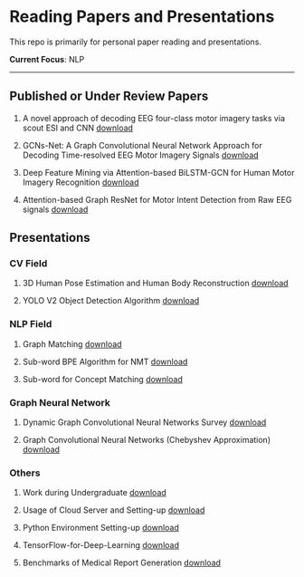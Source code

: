# Reading Papers and Presentations

This repo is primarily for personal paper reading and presentations.

**Current Focus**: NLP

---

## Published or Under Review Papers

1. A novel approach of decoding EEG four-class motor imagery tasks via scout ESI and CNN [download](https://github.com/SuperBruceJia/paper-reading/raw/master/Paper-Submiting/A%20novel%20approach%20of%20decoding%20EEG%20four-class%20motor%20imagery%20tasks%20via%20scout%20ESI%20and%20CNN.pdf)

2. GCNs-Net: A Graph Convolutional Neural Network Approach for Decoding Time-resolved EEG Motor Imagery Signals [download](https://github.com/SuperBruceJia/paper-reading/raw/master/Paper-Submiting/GCNs-Net-%20A%20Graph%20Convolutional%20Neural%20Network%20Approach%20for%20Decoding%20Time-resolved%20EEG%20Motor%20Imagery%20Signals.pdf)

3. Deep Feature Mining via Attention-based BiLSTM-GCN for Human Motor Imagery Recognition [download](https://github.com/SuperBruceJia/paper-reading/raw/master/Paper-Submiting/Deep%20Feature%20Mining%20via%20Attention-based%20BiLSTM-GCN%20for%20Human%20Motor%20ImageryRecognition.pdf)

4. Attention-based Graph ResNet for Motor Intent Detection from Raw EEG signals [download](https://github.com/SuperBruceJia/paper-reading/raw/master/Paper-Submiting/Attention-based%20Graph%20ResNet%20for%20Motor%20Intent%20Detection%20from%20Raw%20EEG%20signals.pdf)

## Presentations

### CV Field

1. 3D Human Pose Estimation and Human Body Reconstruction [download](https://github.com/SuperBruceJia/paper-reading/raw/master/CV-field/3D-Human-Pose-Estimation/Spatial%20Sparse%20CNNs%20from%20Masks.pptx)

2. YOLO V2 Object Detection Algorithm [download](https://github.com/SuperBruceJia/paper-reading/raw/master/CV-field/%E5%9F%BA%E4%BA%8EYOLO%E7%AE%97%E6%B3%95%E7%9A%84%E7%89%A9%E4%BD%93%E8%AF%86%E5%88%AB-%E8%B4%BE%E8%88%92%E8%B6%8A.pdf)

### NLP Field

1. Graph Matching [download](https://github.com/SuperBruceJia/paper-reading/raw/master/NLP-field/Graph-Matching/Graph-Matching-Paper-Survey.pptx)

2. Sub-word BPE Algorithm for NMT [download](https://github.com/SuperBruceJia/paper-reading/raw/master/NLP-field/Sub-words/NMT-Subword-Unites.pptx)

3. Sub-word for Concept Matching [download](https://github.com/SuperBruceJia/paper-reading/raw/master/NLP-field/Sub-words/Concept-Matching-Task.pptx)

### Graph Neural Network

1. Dynamic Graph Convolutional Neural Networks Survey [download](https://github.com/SuperBruceJia/paper-reading/raw/master/Graph-Neural-Network/Dynamic-GCN-Survey.pptx)

2. Graph Convolutional Neural Networks (Chebyshev Approximation) [download](https://github.com/SuperBruceJia/paper-reading/raw/master/Graph-Neural-Network/GCNs-Net-Shuyue%20Jia.pdf)

### Others

1. Work during Undergraduate [download](https://github.com/SuperBruceJia/paper-reading/raw/master/other-presentations/Undergraduate-work-Presentation-Shuyue%20Jia.pdf)

2. Usage of Cloud Server and Setting-up [download](https://github.com/SuperBruceJia/paper-reading/raw/master/other-presentations/Usage%20of%20Server%20and%20Setting%20Up.pdf)

3. Python Environment Setting-up [download](https://github.com/SuperBruceJia/paper-reading/raw/master/other-presentations/Python-Environment-Set-up.pptx)

4. TensorFlow-for-Deep-Learning [download](https://github.com/SuperBruceJia/paper-reading/raw/master/other-presentations/TensorFlow-for-Deep-Learning.pdf)

5. Benchmarks of Medical Report Generation [download](https://github.com/SuperBruceJia/paper-reading/raw/master/other-presentations/Benchmark-Medical_Report_Generation.pptx)

